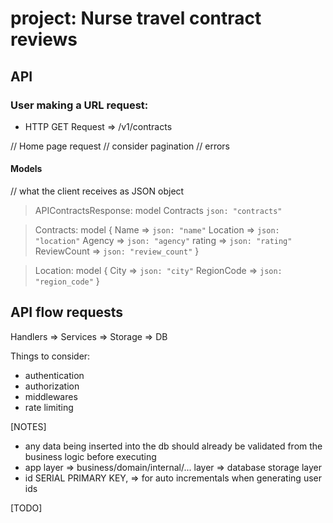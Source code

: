 # project: Nurse travel contract reviews

## API

### User making a URL request:
* HTTP GET Request => /v1/contracts

// Home page request
// consider pagination
// errors

#### Models

// what the client receives as JSON object
> APIContractsResponse: model
    Contracts `json: "contracts"`

> Contracts: model {
    Name => `json: "name"`
    Location => `json: "location"`
    Agency => `json: "agency"`
    rating => `json: "rating"`
    ReviewCount => `json: "review_count"`
}

> Location: model {
    City => `json: "city"`
    RegionCode => `json: "region_code"`
}

## API flow requests
Handlers => Services => Storage => DB

Things to consider:
- authentication
- authorization
- middlewares
- rate limiting

[NOTES]
- any data being inserted into the db should already be validated from the business logic before executing
- app layer => business/domain/internal/... layer => database storage layer
- id SERIAL PRIMARY KEY, => for auto incrementals when generating user ids

[TODO]

